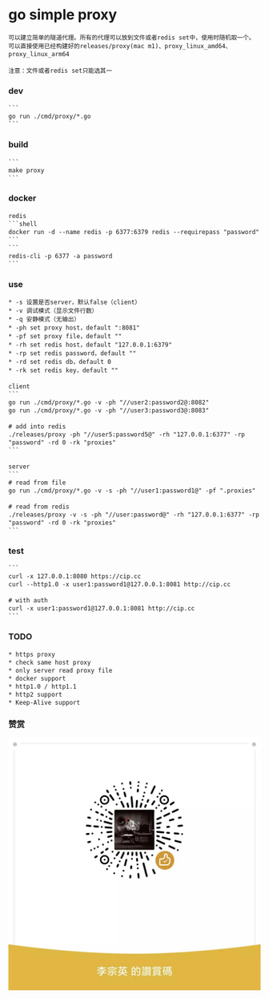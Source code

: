 # go simple proxy

    可以建立简单的隧道代理。所有的代理可以放到文件或者redis set中，使用时随机取一个。
    可以直接使用已经构建好的releases/proxy(mac m1)、proxy_linux_amd64、proxy_linux_arm64

    注意：文件或者redis set只能选其一

### dev

    ```
    go run ./cmd/proxy/*.go
    ```

### build

    ```
    make proxy
    ```

### docker

    redis
    ```shell
    docker run -d --name redis -p 6377:6379 redis --requirepass "password"
    ```
    ```
    redis-cli -p 6377 -a password
    ```

### use

    * -s 设置是否server，默认false（client）
    * -v 调试模式（显示文件行数）
    * -q 安静模式（无输出）
    * -ph set proxy host，default ":8081"
    * -pf set proxy file，default ""
    * -rh set redis host，default "127.0.0.1:6379"
    * -rp set redis password，default ""
    * -rd set redis db，default 0
    * -rk set redis key，default ""

    client
    ```
    go run ./cmd/proxy/*.go -v -ph "//user2:password2@:8082"
    go run ./cmd/proxy/*.go -v -ph "//user3:password3@:8083"

    # add into redis
    ./releases/proxy -ph "//user5:password5@" -rh "127.0.0.1:6377" -rp "password" -rd 0 -rk "proxies"
    ```

    server
    ```
    # read from file
    go run ./cmd/proxy/*.go -v -s -ph "//user1:password1@" -pf ".proxies"

    # read from redis
    ./releases/proxy -v -s -ph "//user:password@" -rh "127.0.0.1:6377" -rp "password" -rd 0 -rk "proxies"
    ```

### test

    ```
    curl -x 127.0.0.1:8080 https://cip.cc
    curl --http1.0 -x user1:password1@127.0.0.1:8081 http://cip.cc

    # with auth
    curl -x user1:password1@127.0.0.1:8081 http://cip.cc
    ```

### TODO

    * https proxy
    * check same host proxy
    * only server read proxy file
    * docker support
    * http1.0 / http1.1
    * http2 support
    * Keep-Alive support

### 赞赏

![image](./appreciate.jpeg)